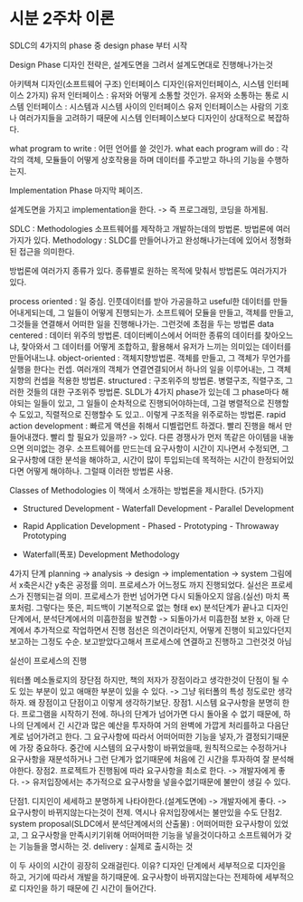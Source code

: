# 시분 2주차 이론

SDLC의 4가지의 phase 중 design phase 부터 시작

Design Phase
디자인 전략은, 설계도면을 그려서 설계도면대로 진행해나가는것

아키텍쳐 디자인(소프트웨어 구조)
인터페이스 디자인(유저인터페이스, 시스템 인터페이스 2가지)
	유저 인터페이스 : 유저와 어떻게 소통할 것인가. 유저와 소통하는 통로
	시스템 인터페이스 : 시스템과 시스템 사이의 인터페이스 유저 인터페이스는 사람의 기호나 여러가지들을 고려하기 때문에
시스템 인터페이스보다 디자인이 상대적으로 복잡하다.

what program to write : 어떤 언어를 쓸 것인가.
what each program will do : 각각의 객체, 모듈들이 어떻게 상호작용을 하며 데이터를 주고받고 하나의 기능을 수행하는지.

Implementation Phase
마지막 페이즈.

설계도면을 가지고 implementation을 한다.
-> 즉 프로그래밍, 코딩을 하게됨.

SDLC : Methodologies
소프트웨어를 제작하고 개발하는데의 방법론.
방법론에 여러가지가 있다.
Methodology : SLDC를 만들어나가고 완성해나가는데에 있어서
정형화된 접근을 의미한다.

방법론에 여러가지 종류가 있다.
종류별로 원하는 목적에 맞춰서 방법론도 여러가지가 있다.

process oriented : 일 중심. 인풋데이터를 받아 가공을하고 useful한
		데이터를 만들어내게되는데, 그 일들이 어떻게 진행되는가.
		소프트웨어 모듈을 만들고, 객체를 만들고, 그것들을 연결해서
		어떠한 일을 진행해나가는. 그런것에 초점을 두는 방법론
data centered : 데이터 위주의 방법론. 데이터베이스에서 어떠한 종류의
		데이터를 찾아오느냐, 찾아와서 그 데이터를 어떻게 조합하고, 활용해서
		유저가 느끼는 의미있는 데이터를 만들어내느냐.
object-oriented : 객체지향방법론. 객체를 만들고, 그 객체가 무언가를 실행을 한다는 컨셉.
		여러개의 객체가 연결연결되어서 하나의 일을 이루어내는, 그 객체지향의 컨셉을
		적용한 방법론.
structured : 구조위주의 방법론. 병렬구조, 직렬구조, 그러한 것들의 대한 구조위주 방법론.
		SLDL가 4가지 phase가 있는데 그 phase마다 해야되는 일들이 있고, 그 일들이
		순차적으로 진행되어야하는데, 그걸 병렬적으로 진행할 수 도있고, 직렬적으로 진행할수 도 있고..
		이렇게 구조적을 위주로하는 방법론.
rapid action development : 빠르게 액션을 취해서 디벨럽먼트 하겠다. 빨리 진행을 해서 만들어내갰다.
		빨리 할 필요가 있을까? -> 있다.
		다른 경쟁사가 먼저 똑같은 아이템을 내놓으면 의미없는 경우.
		소프트웨어를 만드는데 요구사항이 시간이 지나면서 수정되면,
		그 요구사항에 대한 분석을 해야하고, 시간이 많이 투입되는데
		목적하는 시간이 한정되어있다면 어떻게 해야하나. 그럴때 이러한 방법론 사용.

Classes of Methodologies
이 책에서 소개하는 방법론을 제시한다. (5가지)

- Structured Development - Waterfall Development - Parallel Development
- Rapid Application Development - Phased - Prototyping - Throwaway Prototyping

- Waterfall(폭포) Development Methodology

4가지 단계
planning -> analysis -> design -> implementation -> system
그림에서 x축은시간 y축은 공정률 의미. 프로세스가 어느정도 까지 진행되었다.
실선은 프로세스가 진행되는걸 의미.
프로세스가 한번 넘어가면 다시 되돌아오지 않음.(실선) 마치 폭포처럼.
그렇다는 뜻은, 피드백이 기본적으로 없는 형태
ex) 분석단계가 끝나고 디자인 단계에서, 분석단계에서의 미흡한점을 발견함
-> 되돌아가서 미흡한점 보완 x, 아래 단계에서 추가적으로 작업하면서 진행
점선은 의견이라던지, 어떻게 진행이 되고있다던지 보고하는 그정도 수순.
보고받았다고해서 프로세스에 연결하고 진행하고 그런것것 아님

실선이 프로세스의 진행

워터폴 메소돌로지의 장단점
하지만, 책의 저자가 장점이라고 생각한것이 단점이 될 수도 있는 부분이 있고
애매한 부분이 있을 수 있다.
-> 그냥 워터폴의 특성 정도로만 생각하자. 왜 장점이고 단점이고 이렇게 생각하기보단.
장점1.
시스템 요구사항을 분명히 한다. 프로그램을 시작하기 전에.
하나의 단계가 넘어가면 다시 돌아올 수 없기 때문에,
하나의 단계에서  긴 시간과 많은 예산을 투자하여 거의 완벽에 가깝게 처리를하고 다음단계로 넘어가려고 한다.
그 요구사항에 따라서 어떠어떠한 기능을 넣자,가 결정되기때문에 가장 중요하다.
중간에 시스템의 요구사항이 바뀌었을때, 원칙적으로는 수정하거나 요구사항을 재분석하거나 그런 단계가 없기때문에 처음에 긴 시간을 투자하여 잘 분석해야한다.
장점2.
프로젝트가 진행됨에 따라 요구사항을 최소로 한다.
-> 개발자에게 좋다. 
-> 유저입장에서는 추가적으로 요구사항을 넣을수없기때문에 불만이 생길 수 있다.

단점1.
디지인이 세세하고 분명하게 나타야한다.(설계도면에)
-> 개발자에게 좋다.
-> 요구사항이 바뀌지않는다는것이 전제. 역시나 유저입장에서는 불만있을 수도
단점2.
system proposal(SLDC에서 분석단계에서의 산출물)
: 어떠어떠한 요구사항이 있었고, 그 요구사항을 만족시키기위해 어떠어떠한 기능을 넣을것이다하고 소프트웨어가 갖는 기능들을 명시하는 것.
delivery : 실제로 출시하는 것

이 두 사이의 시간이 굉장히 오래걸린다.
이유? 디자인 단계에서 세부적으로 디자인을 하고, 거기에 따라서 개발을 하기때문에.
요구사항이 바뀌지않는다는 전제하에 세부적으로 디자인을 하기 때문에 긴 시간이 들어간다.

